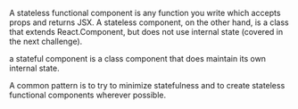 A stateless functional component is any function you write which accepts props and returns JSX. A stateless component, on the other hand, is a class that extends React.Component, but does not use internal state (covered in the next challenge).

 a stateful component is a class component that does maintain its own internal state.

 A common pattern is to try to minimize statefulness and to create stateless functional components wherever possible.